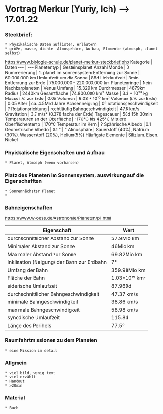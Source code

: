 # Vortrag Merkur (Yuriy, Ich) --> 17.01.22 

### Steckbrief:
	* Physikalische Daten auflisten, erläutern
	* größe, masse, dichte, Atmospshäre, Aufbau, Elemente (atmosph, planet selbst)
	
<https://www.biologie-schule.de/planet-merkur-steckbrief.php>
Kategorie | Daten
--- | ---
Planetentyp | Gesteinsplanet
Anzahl Monde | 0
Nummerierung | 1. planet im sonnensystem
Entfernung zur Sonne | 60.000.000 km
Umlaufzeit um die Sonne | 88d
Lichtlaufzeit | 3min 
Entfernung zur Erde | 75.000.000 - 220.000.000 km
Planetenringe | Nein
Nachbarplaneten | Venus
Umfang | 15.329 km
Durchmesser | 4879km
Radius | 2440km
Gesamtfläche | 74.800.000 km²
Masse | 3.3 * 10²³ kg
Masse i.V. zur Erde | 0.05
Volumen | 6.08 * 10¹⁰ km³
Volumen (i.V. zur Erde) | 0.05
Alter | ca. 4.5Mrd Jahre
Achsenneigung | 0°
rotationsgeschwindigkeit | ?
Rotationsrichtung | rechtläufig
Bahngeschwindigkeit | 47.8 km/s
Gravitation | 3.7 m/s² (0.378 fache der Erde)
Tagesdauer | 58d 15h 30min
Temperaturen an der Oberfläche | -170°C bis 425°C
Mittlere Oberflächentemp | 170°C
Temperatur im Kern | ?
Spährische Albedo | 0.1
Geometrische Albedo  | 0.1
" | "
Atmosphäre | Sauerstoff (40%), Natrium (30%), Wasserstoff (20%), Helium(5%)
Häufigste Elemente | Silizium. Eisen. Nickel




### Phyiskalische Eigenschaften und Aufbau
	* Planet, Atmosph (wenn vorhanden)

### Platz des Planeten im Sonnensystem, auswirkung auf die Eigenschafften
	* Sonnennächster Planet
	*

### Bahneigenschaften
<https://www.w-oess.de/Astronomie/Planeten/p1.html>

Eigenschaft | Wert
--- | ---
durchschnittlicher Abstand zur Sonne | 57.9Mio km
Minimaler Abstand zur Sonne | 46Mio km
Maximaler Abstand zur Sonne | 69.82Mio km
Inklination (Neigung) der Bahn zur Erdbahn | 7°
Umfang der Bahn | 359.98Mio km
Fläche der Bahn | 1.03*10¹⁶ km²
siderische Umlaufzeit | 87.969d
durchschnittlicher Bahngeschwindigkeit | 47.37 km/s
minimale Bahngeschwindigkeit | 38.86 km/s
maximale Bahngeschwindigkeit | 58.98 km/s
synodische Umlaufzeit | 115.8d
Länge des Perihels | 77.5°

### Raumfahrtmissionen zu dem Planeten
	* eine Mission im detail

### Allgmein
	* viel bild, wenig text
	* viel erzählt
	* Handout 
	* >20min

### Material
	* Buch	

